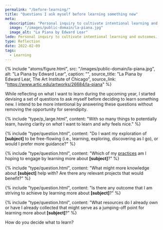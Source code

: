 ```yaml
---
permalink: "/before-learning/"
title: "Questions I ask myself before learning something new"
meta:
  description: "Personal inquiry to cultivate intentional learning and outcomes."
  image: "/images/public-domain/la-piana.jpg"
  image_alt: "La Piana by Edward Lear"
lede: Personal inquiry to cultivate intentional learning and outcomes.
type: Reflection
date: 2022-02-09
tags:
  - Learning
---
```


{% include "atoms/figure.html", src: "/images/public-domain/la-piana.jpg", alt: "La Piana by Edward Lear", caption: "", source_title: "La Piana by Edward Lear, The Art Institute of Chicago", source_link: "https://www.artic.edu/artworks/26684/la-piana" %}

While reflecting on what I want to learn during the upcoming year, I started devising a set of questions to ask myself before deciding to learn something new. I intend to be more intentional by answering these questions without removing the opportunity for serendipity.

{% include "type/p_large.html", content: "With so many things to potentially learn, having clarity on <em>what</em> I want to learn and <em>why</em> feels nice." %}

{% include "type/question.html", content: "Do I want my exploration of <strong>[subject]</strong> to be free-flowing (i.e., learning, exploring, discovering as I go), or would I prefer more guidance?" %}

{% include "type/question.html", content: "Which of my <a href='/practices' title='Turning activities into practices'>practices</a> am I hoping to engage by learning more about <strong>[subject]</strong>?" %}

{% include "type/question.html", content: "What might more knowledge about <strong>[subject]</strong> help with? Are there any relevant projects that would benefit?" %}

{% include "type/question.html", content: "Is there any outcome that I am striving to achieve by learning more about <strong>[subject]</strong>?" %}

{% include "type/question.html", content: "What resources do I already own or have I already collected that might serve as a jumping-off point for learning more about <strong>[subject]</strong>?" %}

How do you decide what to learn?
